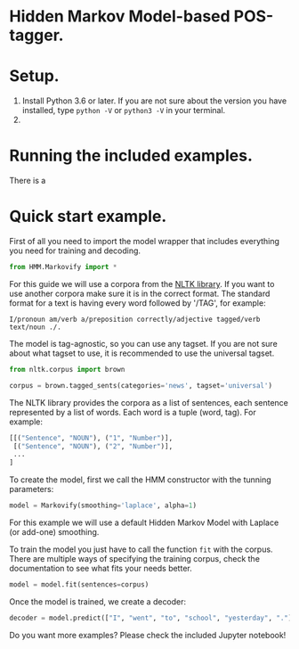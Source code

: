 # Hidden Markov Model-based POS-tagger.

# Setup.

1. Install Python 3.6 or later. If you are not sure about the version you have installed, type `python -V` or `python3 -V` in your terminal.
2.  

# Running the included examples.
There is a 

# Quick start example.

First of all you need to import the model wrapper that includes everything you need for training and decoding.

```python
from HMM.Markovify import *
```

For this guide we will use a corpora from the [NLTK library](https://github.com/nltk/nltk). If you want to use another corpora make sure it is in the correct format. The standard format for a text is having every word followed by '/TAG', for example:

```I/pronoun am/verb a/preposition correctly/adjective tagged/verb text/noun ./.```

The model is tag-agnostic, so you can use any tagset. If you are not sure about what tagset to use, it is recommended to use the universal tagset.

```python
from nltk.corpus import brown

corpus = brown.tagged_sents(categories='news', tagset='universal')
```

The NLTK library provides the corpora as a list of sentences, each sentence represented by a list of words. Each word is a tuple (word, tag). For example:

```python
[[("Sentence", "NOUN"), ("1", "Number")],
 [("Sentence", "NOUN"), ("2", "Number")],
 ...
]
```

To create the model, first we call the HMM constructor with the tunning parameters:

```python
model = Markovify(smoothing='laplace', alpha=1)
```

For this example we will use a default Hidden Markov Model with Laplace (or add-one) smoothing.

To train the model you just have to call the function `fit` with the corpus. There are multiple ways of specifying the training corpus, check the documentation to see what fits your needs better.

```python
model = model.fit(sentences=corpus)
```

Once the model is trained, we create a decoder:

```python
decoder = model.predict(["I", "went", "to", "school", "yesterday", "."])
```

Do you want more examples? Please check the included Jupyter notebook!
